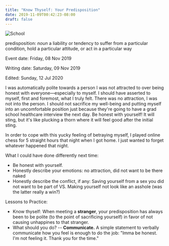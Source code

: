 ```yaml
---
title: "Know Thyself: Your Predisposition"
date: 2019-11-09T00:42:23-08:00
draft: false
---
```



![School](/img/predisposition.png)



predisposition: *noun* a liability or tendency to suffer from a particular condition, hold a particular attitude, or act in a particular way


Event date: Friday, 08 Nov 2019

Writing date: Saturday, 09 Nov 2019

Edited: Sunday, 12 Jul 2020


I was automatically polite towards a person I was not attracted to over being honest with everyone—especially to myself. I should have asserted to myself, first and foremost, what I truly felt. There was no attraction, I was not into the person. I should not sacrifice my well-being and putting myself into an uncomfortable position just because they're going to have a grad school healthcare interview the next day. Be honest with yourself! It will sting, but it's like plucking a thorn where it will feel good after the initial sting. 

In order to cope with this yucky feeling of betraying myself, I played online chess for 5 straight hours that night when I got home. I just wanted to forget whatever happened that night. 

What I could have done differently next time:

* Be honest with yourself.
* Honestly describe your emotions: no attraction, did not want to be there naked
* Honestly describe the conflict, if any: Saving yourself from a sex you did not want to be part of VS. Making yourself not look like an asshole (was the latter really a win?)

Lessons to Practice:

* Know thyself: When meeting a **stranger**, your predisposition has always been to be polite (to the point of sacrificing yourself) in favor of not causing unhappines to  that stranger. 
* What should you do? -- **Communicate.** A simple statement to verbally communicate how you feel is enough to do the job: "Imma be honest. I'm not feeling it. Thank you for the time."